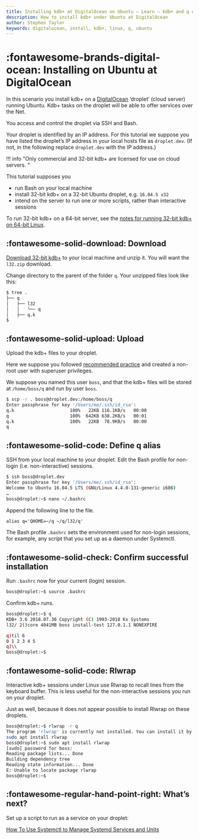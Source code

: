 ```yaml
---
title: Installing kdb+ at DigitalOcean on Ubuntu – Learn – kdb+ and q documentation
description: How to install kdb+ under Ubuntu at DigitalOcean
author: Stephen Taylor
keywords: digitalocean, install, kdb+, linux, q, ubuntu
---
```

# :fontawesome-brands-digital-ocean: Installing on Ubuntu at DigitalOcean



In this scenario you install kdb+ on a [DigitalOcean](https://www.digitalocean.com/) ‘droplet’ (cloud server) running Ubuntu. 
Kdb+ tasks on the droplet will be able to offer services over the Net.

You access and control the droplet via SSH and Bash.

Your droplet is identified by an IP address.
For this tutorial we suppose you have listed the droplet’s IP address in your local hosts file as `droplet.dev`. 
(If not, in the following replace `droplet.dev` with the IP address.)

!!! info "Only commercial and 32-bit kdb+ are licensed for use on cloud servers. "

This tutorial supposes you 

-   run Bash on your local machine
-   install 32-bit kdb+ on a 32-bit Ubuntu droplet, e.g. `16.04.5 x32`
-   intend on the server to run one or more scripts, rather than interactive sessions

To run 32-bit kdb+ on a 64-bit server, see the [notes for running 32-bit kdb+ on 64-bit Linux](linux.md#64-bit-or-32-bit).


## :fontawesome-solid-download: Download

[Download 32-bit kdb+](https://kx.com/connect-with-us/download/) to your local machine and unzip it. 
You will want the `l32.zip` download. 

Change directory to the parent of the folder `q`.
Your unzipped files look like this: 

```txt
$ tree .
├── q
│   ├── l32
│   │   └── q
│   ├── q.k
$
```


## :fontawesome-solid-upload: Upload

Upload the kdb+ files to your droplet. 

Here we suppose you followed [recommended practice](https://www.digitalocean.com/community/tutorials/initial-server-setup-with-ubuntu-16-04) and created a non-root user with superuser privileges. 

We suppose you named this user `boss`, 
and that the kdb+ files will be stored at `/home/boss/q` and run by user `boss`.

```bash
$ scp -r . boss@droplet.dev:/home/boss/q
Enter passphrase for key '/Users/me/.ssh/id_rsa':
q.k                     100%   22KB 116.1KB/s   00:00
q                       100%  642KB 638.2KB/s   00:01
q.k                     100%   22KB  78.9KB/s   00:00
q
```


## :fontawesome-solid-code: Define q alias

SSH from your local machine to your droplet. 
Edit the Bash profile for non-login (i.e. non-interactive) sessions. 

```bash
$ ssh boss@droplet.dev
Enter passphrase for key '/Users/me/.ssh/id_rsa':
Welcome to Ubuntu 16.04.5 LTS (GNU/Linux 4.4.0-131-generic i686)
…
boss@droplet:~$ nano ~/.bashrc
```

Append the following line to the file.

```txt
alias q='QHOME=~/q ~/q/l32/q'
```

The Bash profile `.bashrc` sets the environment used for non-login sessions, for example, any script that you set up as a daemon under Systemctl. 


## :fontawesome-solid-check: Confirm successful installation

Run `.bashrc` now for your current (login) session.

```bash
boss@droplet:~$ source .bashrc
```

Confirm kdb+ runs.

```bash
boss@droplet:~$ q
KDB+ 3.6 2018.07.30 Copyright (C) 1993-2018 Kx Systems
l32/ 2()core 4041MB boss install-test 127.0.1.1 NONEXPIRE

q)til 6
0 1 2 3 4 5
q)\\
boss@droplet:~$
```


## :fontawesome-solid-code: Rlwrap

Interactive kdb+ sessions under Linux use Rlwrap to recall lines from the keyboard buffer. 
This is less useful for the non-interactive sessions you run on your droplet. 

Just as well, because it does not appear possible to install Rlwrap on these droplets.

```bash
boss@droplet:~$ rlwrap -r q
The program 'rlwrap' is currently not installed. You can install it by typing:
sudo apt install rlwrap
boss@droplet:~$ sudo apt install rlwrap
[sudo] password for boss:
Reading package lists... Done
Building dependency tree
Reading state information... Done
E: Unable to locate package rlwrap
boss@droplet:~$
```


## :fontawesome-regular-hand-point-right: What’s next?

Set up a script to run as a service on your droplet:

[How To Use Systemctl to Manage Systemd Services and Units](https://cloudsupport.digitalocean.com/s/#none|ka21N000000Cp7aQAC)


